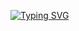 [![Typing SVG](https://readme-typing-svg.herokuapp.com?weight=900&size=24&pause=1000&color=15C035&background=000000&multiline=true&width=800&height=100&lines=+%3E%3E+Hello%2C+I'm+frontend+react+developer+from+Russia.;++%3E%3E+Check+out+my+projects)](https://git.io/typing-svg)
